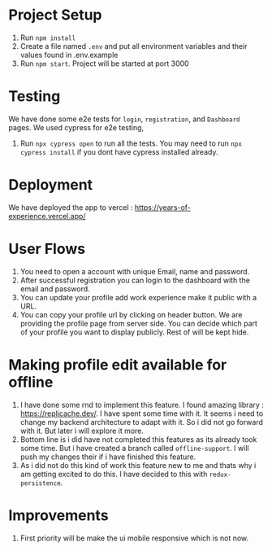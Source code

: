 # Project Setup
1. Run `npm install`
2. Create a file named `.env` and put all environment variables and their values found in .env.example
3. Run `npm start`. Project will be started at port 3000

# Testing
We have done some e2e tests for `login`, `registration`, and `Dashboard` pages. We used cypress for e2e testing,
1. Run `npx cypress open` to run all the tests. You may need to run `npx cypress install` if you dont have cypress installed already.


# Deployment
We have deployed the app to vercel : https://years-of-experience.vercel.app/


# User Flows
1. You need to open a account with unique Email, name and password.
2. After successful registration you can login to the dashboard with the email and password.
3. You can update your profile add work experience make it public with a URL.
4. You can copy your profile url by clicking on header button. We are providing the  profile page from server side. You can decide which part of your profile you want to display publicly. Rest of will be kept hide.

# Making profile edit available for offline
1. I have done some rnd to implement this feature. I found amazing library : https://replicache.dev/. I have spent some time with it. It seems i need to change my backend architecture to adapt with it. So i did not go forward with it. But later i will explore it more.
2. Bottom line is i did have not completed this features as its already took some time. But i have created a branch called `offline-support`. I will push my changes their if i have finished this feature.
3. As i did not do this kind of work this feature new to me and thats why i am getting excited to do this. I have decided to this with `redux-persistence`.  

# Improvements
1. First priority will be make the ui mobile responsive which is not now.

